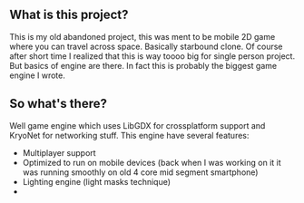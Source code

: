 ## What is this project?
This is my old abandoned project, this was ment to be mobile 2D game where you can travel across space. Basically starbound clone. Of course after short time I realized that this is way toooo big for single person project. But basics of engine are there. In fact this is probably the biggest game engine I wrote.

## So what's there?
Well game engine which uses LibGDX for crossplatform support and KryoNet for networking stuff. This engine have several features:
- Multiplayer support 
- Optimized to run on mobile devices (back when I was working on it it was running smoothly on old 4 core mid segment smartphone)
- Lighting engine (light masks technique)
- 
